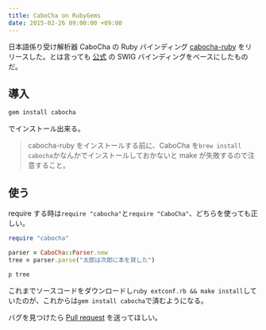 ```yaml
---
title: CaboCha on RubyGems
date: 2015-02-26 09:00:00 +09:00
---
```


日本語係り受け解析器 CaboCha の Ruby バインディング [cabocha-ruby](https://github.com/uetchy/cabocha-ruby) をリリースした。とは言っても [公式](https://code.google.com/p/cabocha/) の SWIG バインディングをベースにしたものだ。

## 導入

```bash
gem install cabocha
```

でインストール出来る。

> cabocha-ruby をインストールする前に、CaboCha を`brew install cabocha`かなんかでインストールしておかないと make が失敗するので注意すること。

## 使う

require する時は`require "cabocha"`と`require "CaboCha"`、どちらを使っても正しい。

```ruby
require "cabocha"

parser = CaboCha::Parser.new
tree = parser.parse("太郎は次郎に本を貸した")

p tree
```

これまでソースコードをダウンロードし`ruby extconf.rb && make install`していたのが、これからは`gem install cabocha`で済むようになる。

バグを見つけたら [Pull request](https://github.com/uetchy/cabocha-ruby/pulls) を送ってほしい。
